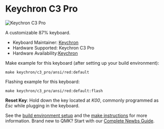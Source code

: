 # Keychron C3 Pro

![Keychron C3 Pro](https://i.imgur.com/79sp3PHh.jpg)

A customizable 87% keyboard.

* Keyboard Maintainer: [Keychron](https://github.com/keychron)
* Hardware Supported: Keychron C3 Pro
* Hardware Availability:[Keychron](https://github.com/keychron)

Make example for this keyboard (after setting up your build environment):

    make keychron/c3_pro/ansi/red:default

Flashing example for this keyboard:

    make keychron/c3_pro/ansi/red:default:flash

**Reset Key**: Hold down the key located at *K00*, commonly programmed as *Esc* while plugging in the keyboard.

See the [build environment setup](https://docs.qmk.fm/#/getting_started_build_tools) and the [make instructions](https://docs.qmk.fm/#/getting_started_make_guide) for more information. Brand new to QMK? Start with our [Complete Newbs Guide](https://docs.qmk.fm/#/newbs).
